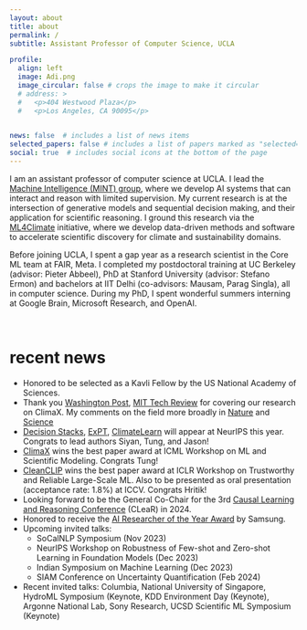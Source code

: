 ```yaml
---
layout: about
title: about
permalink: /
subtitle: Assistant Professor of Computer Science, UCLA

profile:
  align: left
  image: Adi.png
  image_circular: false # crops the image to make it circular
  # address: >
  #   <p>404 Westwood Plaza</p>
  #   <p>Los Angeles, CA 90095</p>
    

news: false  # includes a list of news items
selected_papers: false # includes a list of papers marked as "selected={true}"
social: true  # includes social icons at the bottom of the page
---
```



I am an assistant professor of computer science at UCLA. I lead the [Machine Intelligence (MINT) group](/group/members), where we develop AI systems that can interact and reason with limited supervision. My current research is at the intersection of generative models and sequential decision making, and their application for scientific reasoning. I ground this research via the [ML4Climate](/group/ml4climate) initiative, where we develop data-driven methods and software to accelerate scientific discovery for climate and sustainability domains.


Before joining UCLA, I spent a gap year as a research scientist in the Core ML team at FAIR, Meta. I completed my postdoctoral training at UC Berkeley (advisor: Pieter Abbeel), PhD at Stanford University (advisor: Stefano Ermon) and bachelors at IIT Delhi (co-advisors: Mausam, Parag Singla), all in computer science. 
During my PhD, I spent wonderful summers interning at Google Brain, Microsoft Research, and OpenAI.

<br>


# recent news


* Honored to be selected as a Kavli Fellow by the US National Academy of Sciences.
* Thank you [Washington Post](https://www.washingtonpost.com/weather/2023/09/21/hurricane-lee-artificial-intelligence-forecasting/), [MIT Tech Review](https://www.technologyreview.com/2023/11/14/1083366/google-deepminds-weather-ai-can-forecast-extreme-weather-quicker-and-more-accurately/) for covering our research on ClimaX. My comments on the field more broadly in [Nature](https://www.nature.com/articles/d41586-023-03552-y) and [Science](https://www.science.org/content/article/ai-churns-out-lightning-fast-forecasts-good-weather-agencies)
* [Decision Stacks](https://arxiv.org/abs/2306.06253), [ExPT](https://arxiv.org/abs/2306.06253), [ClimateLearn](https://arxiv.org/abs/2307.01909) will appear at NeurIPS this year. Congrats to lead authors Siyan, Tung, and Jason!
* [ClimaX](https://arxiv.org/abs/2301.10343) wins the best paper award at ICML Workshop on ML and Scientific Modeling. Congrats Tung!
* [CleanCLIP](https://arxiv.org/abs/2303.03323) wins the best paper award at ICLR Workshop on Trustworthy and Reliable Large-Scale ML. Also to be presented as oral presentation (acceptance rate: 1.8%) at ICCV. Congrats Hritik! 
* Looking forward to be the General Co-Chair for the 3rd [Causal Learning and Reasoning Conference](https://www.cclear.cc/2024) (CLeaR) in 2024.
* Honored to receive the [AI Researcher of the Year Award](https://www.sait.samsung.co.kr/saithome/event/saif2022.do) by Samsung. 
* Upcoming invited talks: 
  - SoCalNLP Symposium (Nov 2023)
  - NeurIPS Workshop on Robustness of Few-shot and Zero-shot Learning in Foundation Models (Dec 2023)
  - Indian Symposium on Machine Learning (Dec 2023)
  - SIAM Conference on Uncertainty Quantification (Feb 2024) 
* Recent invited talks: Columbia, National University of Singapore, HydroML Symposium (Keynote, KDD Environment Day (Keynote), Argonne National Lab, Sony Research, UCSD Scientific ML Symposium (Keynote)